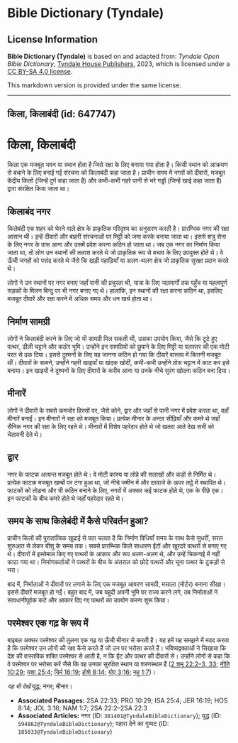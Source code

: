 # Bible Dictionary (Tyndale)

## License Information

**Bible Dictionary (Tyndale)** is based on and adapted from: _Tyndale Open Bible Dictionary_, [Tyndale House Publishers](https://tyndaleopenresources.com/), 2023, which is licensed under a [CC BY-SA 4.0 license](https://creativecommons.org/licenses/by-sa/4.0/legalcode.en).

This markdown version is provided under the same license.



--------------------------------

## किला, किलाबंदी (id: 647747)

किला, किलाबंदी
==============

किला एक मजबूत भवन या स्थान होता है जिसे रक्षा के लिए बनाया गया होता है। किसी स्थान को आक्रमण से बचाने के लिए बनाई गई संरचना को किलाबंदी कहा जाता है। प्राचीन समय में नगरों को दीवारों, मजबूत केंद्रीय किलों (जिन्हें दुर्ग कहा जाता है) और कभी\-कभी गहरे पानी से भरे गड्ढों (जिन्हें खाई कहा जाता है) द्वारा संरक्षित किया जाता था।

किलाबंद नगर
-----------

किलेबंदी एक शहर को घेरने वाले क्षेत्र के प्राकृतिक परिदृश्य का अनुसरण करती है। प्रारम्भिक नगर की रक्षा आसान थी। इन्हें दीवारों और बाहरी संरचनाओं पर मिट्टी को जमा करके बनाया जाता था। इससे शत्रु सेना के लिए नगर के पास आना और उसमें प्रवेश करना कठिन हो जाता था। जब एक नगर का निर्माण किया जाता था, तो लोग उन स्थानों की तलाश करते थे जो प्राकृतिक रूप से बचाव के लिए उपयुक्त होते थे। वे ऊँची जगहों को पसंद करते थे जैसे कि खड़ी पहाड़ियाँ या अलग\-थलग क्षेत्र जो प्राकृतिक सुरक्षा प्रदान करते थे।

लोगों ने उन स्थानों पर नगर बनाए जहाँ पानी की प्रचुरता थी, यात्रा के लिए जलमार्गों तक पहुँच या महत्वपूर्ण सड़कों के मिलन बिन्दु पर भी नगर बनाए गए थे। हालांकि, इन स्थानों की रक्षा करना कठिन था, इसलिए मजबूत दीवारें और रक्षा करने में अधिक समय और धन खर्च होता था।

निर्माण सामग्री
---------------

लोगों ने किलाबंदी करने के लिए जो भी सामग्री मिल सकती थी, उसका उपयोग किया, जैसे कि टूटे हुए पत्थर, ढीली चट्टाने और कठोर भूमि। उन्होंने इन सामग्रियों को छुपाने के लिए मिट्टी या पलस्तर की एक मोटी परत से ढक दिया। इससे दुश्मनों के लिए यह जानना कठिन हो गया कि दीवारें वास्तव में कितनी मजबूत थीं। दीवारों के सामने, उन्होंने गहरी खाइयाँ या खंदक खोदीं, कभी\-कभी उन्होंने ठोस चट्टान में काट कर इसे बनाया। इन खाइयों ने दुश्मनों के लिए दीवारों के करीब आना या उनके नीचे सुरंग खोदना कठिन बना दिया।

मीनारें
-------

लोगों ने दीवारों के सबसे कमजोर हिस्सों पर, जैसे कोने, द्वार और जहाँ से पानी नगर में प्रवेश करता था, वहाँ मीनारें बनाईं। इन मीनारों ने रक्षा को मजबूत किया। प्रत्येक मीनार के अन्दर सीढ़ियाँ और कमरे थे जहाँ सैनिक नगर की रक्षा के लिए रहते थे। मीनारों में विशेष पहरेदार होते थे जो खतरा आते देख सभी को चेतावनी देते थे।

द्वार
-----

नगर के फाटक अत्यन्त मजबूत होते थे। वे मोटी कांस्य या लोहे की सलाखों और कड़ों से निर्मित थे। प्रत्येक फाटक मजबूत खम्बों पर टंगा हुआ था, जो नीचे जमीन में और दरवाजे के ऊपर लट्ठे में स्थापित थे। फाटकों को तोड़ना और भी कठिन बनाने के लिए, नगरों में अक्सर कई फाटक होते थे, एक के पीछे एक। इन फाटकों के बीच कमरे होते थे जहाँ पहरेदार रहते थे।

समय के साथ किलेबंदी में कैसे परिवर्तन हुआ?
------------------------------------------

प्राचीन किलों की पुरातात्विक खुदाई से पता चलता है कि निर्माण विधियाँ समय के साथ कैसे सुधरीं, सरल शुरुआत से लेकर यीशु के समय तक। सबसे प्रारम्भिक किले साधारण ईंटों और खुरदरे पत्थरों से बनाए गए थे। दीवारों में इस्तेमाल किए गए पत्थरों के आकार और रूप अलग\-अलग थे, और उन्हें चिकनाई में नहीं काटा गया था। निर्माणकर्ताओं ने पत्थरों के बीच के अंतराल को छोटे पत्थरों और चूना पत्थर के टुकड़ों से भरा।

बाद में, निर्माताओं ने दीवारों पर लगाने के लिए एक मजबूत आवरण सामग्री, मसाला (मोर्टर) बनाना सीखा। इससे दीवारें मजबूत हो गईं। बहुत बाद में, जब यहूदी अपनी भूमि पर राज्य करने लगे, तब निर्माताओं ने सावधानीपूर्वक कटे और आकार दिए गए पत्थरों का उपयोग करना शुरू किया।

परमेश्वर एक गढ़ के रूप में
--------------------------

बाइबल अक्सर परमेश्वर की तुलना एक गढ़ या ऊँची मीनार से करती है। यह हमें यह समझने में मदद करता है कि परमेश्वर उन लोगों की रक्षा कैसे करते हैं जो उन पर भरोसा करते हैं। भविष्यद्वक्ताओं ने सिखाया कि देश की वास्तविक शक्ति परमेश्वर से आती है, न कि ईंट और पत्थर की दीवारों से। उन्होंने लोगों से कहा कि वे परमेश्वर पर भरोसा करें जैसे कि वह उनका सुरक्षित स्थान या शरणस्थल हैं ([2 शमू 22:2–3, 33](https://ref.ly/2Sam22:2-2Sam22:3,2Sam22:33); [नीति 10:29](https://ref.ly/Prov10:29); [यशा 25:4](https://ref.ly/Isa25:4); [यिर्म 16:19](https://ref.ly/Jer16:19); [होशे 8:14](https://ref.ly/Hos8:14); [योए 3:16](https://ref.ly/Joel3:16); [नहू 1:7](https://ref.ly/Nah1:7))।

*यह भी देखें* युद्ध; नगर; मीनार।

* **Associated Passages:** 2SA 22:33; PRO 10:29; ISA 25:4; JER 16:19; HOS 8:14; JOL 3:16; NAM 1:7; 2SA 22:2–2SA 22:3
* **Associated Articles:** नगर (ID: `381401@TyndaleBibleDictionary`); युद्ध (ID: `594862@TyndaleBibleDictionary`); पहारा देने का गुम्मट (ID: `185033@TyndaleBibleDictionary`)

